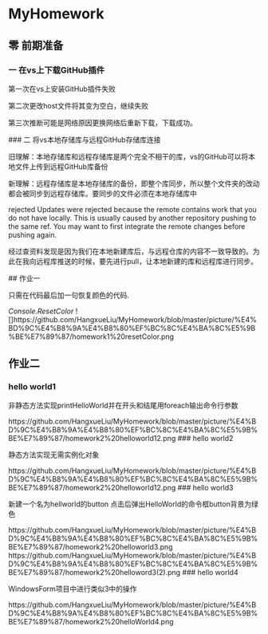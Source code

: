 # MyHomework
## 零 前期准备
### 一 在vs上下载GitHub插件
<p>第一次在vs上安装GitHub插件失败</p>
<p>第二次更改host文件将其变为空白，继续失败</p>
<p>第三次推断可能是网络原因更换网络后重新下载，下载成功。</p>
### 二 将vs本地存储库与远程GitHub存储库连接
<p>旧理解：本地存储库和远程存储库是两个完全不相干的库，vs的GitHub可以将本地文件上传到远程GitHub库备份</p>
<p>新理解：远程存储库是本地存储库的备份，即整个库同步，所以整个文件夹的改动都会被同步到远程存储库。要同步的文件必须在本地存储库中</p>
<p>rejected Updates were rejected because the remote contains work that you do not have locally. This is usually caused by another repository pushing to the same ref. You may want to first integrate the remote changes before pushing again.</p>
<p>经过查资料发现是因为我们在本地新建库后，与远程仓库的内容不一致导致的。为此在我向远程库推送的时候，要先进行pull，让本地新建的库和远程库进行同步。</p>
## 作业一
<p>只需在代码最后加一句恢复颜色的代码.</p> 
<i>Console.ResetColor</i>
![]https://github.com/HangxueLiu/MyHomework/blob/master/picture/%E4%BD%9C%E4%B8%9A%E4%B8%80%EF%BC%8C%E4%BA%8C%E5%9B%BE%E7%89%87/homework1%20resetColor.png

## 作业二
### hello world1
<p>非静态方法实现printHelloWorld并在开头和结尾用foreach输出命令行参数</p>
https://github.com/HangxueLiu/MyHomework/blob/master/picture/%E4%BD%9C%E4%B8%9A%E4%B8%80%EF%BC%8C%E4%BA%8C%E5%9B%BE%E7%89%87/homework2%20helloworld12.png
### hello world2
<p>静态方法实现无需实例化对象</p>
https://github.com/HangxueLiu/MyHomework/blob/master/picture/%E4%BD%9C%E4%B8%9A%E4%B8%80%EF%BC%8C%E4%BA%8C%E5%9B%BE%E7%89%87/homework2%20helloworld12.png
### hello world3
<p>新建一个名为hellworld的button 点击后弹出HelloWorld的命令框button背景为绿色</p>
https://github.com/HangxueLiu/MyHomework/blob/master/picture/%E4%BD%9C%E4%B8%9A%E4%B8%80%EF%BC%8C%E4%BA%8C%E5%9B%BE%E7%89%87/homework2%20helloworld3.png
https://github.com/HangxueLiu/MyHomework/blob/master/picture/%E4%BD%9C%E4%B8%9A%E4%B8%80%EF%BC%8C%E4%BA%8C%E5%9B%BE%E7%89%87/homework2%20helloword3(2).png
### hello world4
<p>WindowsForm项目中进行类似3中的操作</p>
https://github.com/HangxueLiu/MyHomework/blob/master/picture/%E4%BD%9C%E4%B8%9A%E4%B8%80%EF%BC%8C%E4%BA%8C%E5%9B%BE%E7%89%87/homework2%20helloWorld4.png


